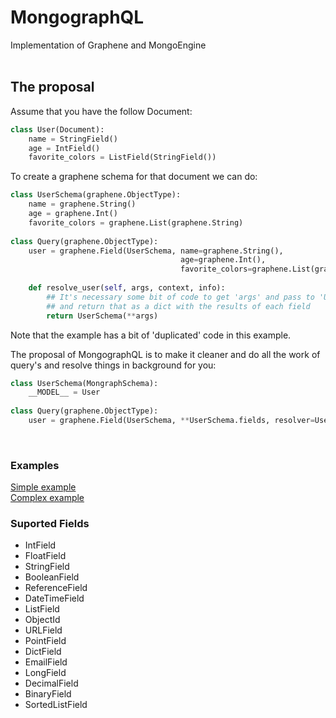 # MongographQL
Implementation of Graphene and MongoEngine
<br>
<br>

## The proposal

Assume that you have the follow Document:

```python
class User(Document):
    name = StringField()
    age = IntField()
    favorite_colors = ListField(StringField())
```
To create a graphene schema for that document we can do:
```python
class UserSchema(graphene.ObjectType):
    name = graphene.String()
    age = graphene.Int() 
    favorite_colors = graphene.List(graphene.String)
    
class Query(graphene.ObjectType):
	user = graphene.Field(UserSchema, name=graphene.String(),
                                      age=graphene.Int(),
                                      favorite_colors=graphene.List(graphene.String))
    
    def resolve_user(self, args, context, info):
        ## It's necessary some bit of code to get 'args' and pass to 'User' query
        ## and return that as a dict with the results of each field 
        return UserSchema(**args)
```
Note that the example has a bit of 'duplicated' code in this example. 

The proposal of MongographQL is to make it cleaner and do all the work of query's and resolve things in background for you:

```python
class UserSchema(MongraphSchema):
    __MODEL__ = User
    
class Query(graphene.ObjectType):
	user = graphene.Field(UserSchema, **UserSchema.fields, resolver=UserSchema.auto_resolver)
```
<br>

### Examples
<a href="https://github.com/joaovitorsilvestre/MongographQL/blob/master/example.py" >Simple example</a>
<br>
<a href="https://github.com/joaovitorsilvestre/MongographQL/blob/master/complexExample.py" >Complex example</a>

### Suported Fields
* IntField
* FloatField
* StringField
* BooleanField
* ReferenceField
* DateTimeField
* ListField 
* ObjectId
* URLField
* PointField
* DictField
* EmailField
* LongField
* DecimalField
* BinaryField
* SortedListField
